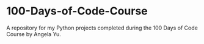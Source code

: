 # 100-Days-of-Code-Course

A repository for my Python projects completed during the 100 Days of Code Course by Angela Yu.
